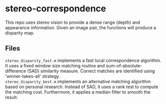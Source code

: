 # stereo-correspondence
This repo uses stereo vision to provide a dense range (depth) and appearance information. Given an image pair, the functions will produce a disparity map. 

## Files
`stereo_disparity_fast.m` implements a fast local correspondence algorithm. It uses a fixed window size matching routine and sum-of-absolute-difference (SAD) similarity measure. Correct matches are identified using 'winner-takes-all' strategy. <br/>
`stereo_disparity_best.m` implements an alternative matching algorithm based on personal research. Instead of SAD, it uses a rank test to compute the matching cost. Furthermore, it applies a median filter to smooth the result.
